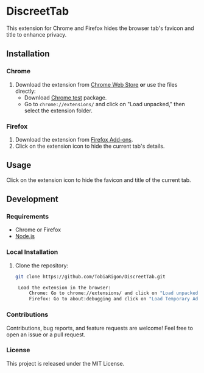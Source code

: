 # DiscreetTab

This extension for Chrome and Firefox hides the browser tab's favicon and title to enhance privacy.

## Installation

### Chrome

1. Download the extension from [Chrome Web Store](URL_OF_THE_EXTENSION) **or** use the files directly:
   - Download [Chrome test](https://github.com/TobiaRigon/DiscreetTab/tree/main/chrome/chrome%20test) package.
   - Go to `chrome://extensions/` and click on "Load unpacked," then select the extension folder.

### Firefox

1. Download the extension from [Firefox Add-ons](https://addons.mozilla.org/it/firefox/addon/DiscreetTab/).
2. Click on the extension icon to hide the current tab's details.

## Usage

Click on the extension icon to hide the favicon and title of the current tab.

## Development

### Requirements

- Chrome or Firefox
- [Node.js](https://nodejs.org/)

### Local Installation

1. Clone the repository:

   ```bash
   git clone https://github.com/TobiaRigon/DiscreetTab.git

    Load the extension in the browser:
        Chrome: Go to chrome://extensions/ and click on "Load unpacked," then select the project folder.
        Firefox: Go to about:debugging and click on "Load Temporary Add-on," then select the manifest.json file.
   ```

### Contributions

Contributions, bug reports, and feature requests are welcome! Feel free to open an issue or a pull request.

### License

This project is released under the MIT License.
